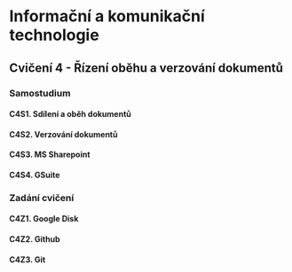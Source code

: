 # Informační a komunikační technologie

## Cvičení 4 - Řízení oběhu a verzování dokumentů

### Samostudium

#### C4S1. Sdílení a oběh dokumentů

#### C4S2. Verzování dokumentů

#### C4S3. MS Sharepoint

#### C4S4. GSuite

### Zadání cvičení

#### C4Z1. Google Disk

#### C4Z2. Github

#### C4Z3. Git
